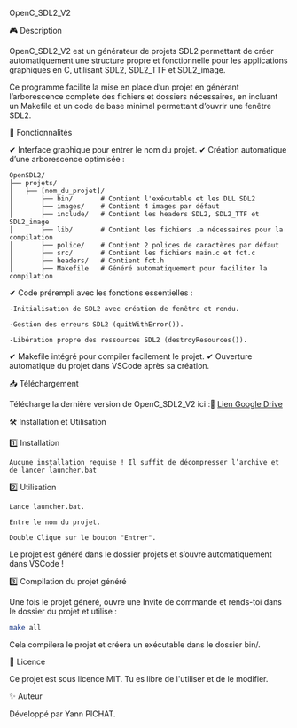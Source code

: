 OpenC_SDL2_V2

🎮 Description

OpenC_SDL2_V2 est un générateur de projets SDL2 permettant de créer automatiquement une structure propre et fonctionnelle pour les applications graphiques en C,
utilisant SDL2, SDL2_TTF et SDL2_image.

Ce programme facilite la mise en place d’un projet en générant l’arborescence complète des fichiers et dossiers nécessaires,
en incluant un Makefile et un code de base minimal permettant d’ouvrir une fenêtre SDL2.

🚀 Fonctionnalités

✔ Interface graphique pour entrer le nom du projet.
✔ Création automatique d’une arborescence optimisée :

    OpenSDL2/
    ├── projets/
    │   ├── [nom_du_projet]/
    │       ├── bin/       # Contient l'exécutable et les DLL SDL2
    │       ├── images/    # Contient 4 images par défaut
    │       ├── include/   # Contient les headers SDL2, SDL2_TTF et SDL2_image
    │       ├── lib/       # Contient les fichiers .a nécessaires pour la compilation
    │       ├── police/    # Contient 2 polices de caractères par défaut
    │       ├── src/       # Contient les fichiers main.c et fct.c
    │       ├── headers/   # Contient fct.h
    │       ├── Makefile   # Généré automatiquement pour faciliter la compilation

✔ Code prérempli avec les fonctions essentielles :

    -Initialisation de SDL2 avec création de fenêtre et rendu.
      
    -Gestion des erreurs SDL2 (quitWithError()).
      
    -Libération propre des ressources SDL2 (destroyResources()).
✔ Makefile intégré pour compiler facilement le projet.
✔ Ouverture automatique du projet dans VSCode après sa création.


📥 Téléchargement

Télécharge la dernière version de OpenC_SDL2_V2 ici :🔗 [Lien Google Drive](https://drive.google.com/file/d/1RpF-2GQvuJXWziB2b26X8CvhLq6mQRiT/view?usp=sharing)

🛠 Installation et Utilisation

1️⃣ Installation

    Aucune installation requise ! Il suffit de décompresser l’archive et de lancer launcher.bat

2️⃣ Utilisation

    Lance launcher.bat.
    
    Entre le nom du projet.
    
    Double Clique sur le bouton "Entrer".

Le projet est généré dans le dossier projets et s’ouvre automatiquement dans VSCode !

3️⃣ Compilation du projet généré

Une fois le projet généré, ouvre une Invite de commande et rends-toi dans le dossier du projet et utilise :
```sh
make all
```
Cela compilera le projet et créera un exécutable dans le dossier bin/.



📜 Licence

Ce projet est sous licence MIT. 
Tu es libre de l'utiliser et de le modifier.

✨ Auteur

Développé par Yann PICHAT.

